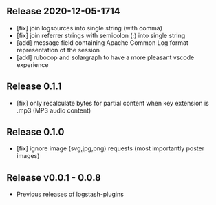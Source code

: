 ## Release 2020-12-05-1714
- [fix] join logsources into single string (with comma)
- [fix] join referrer strings with semicolon (;) into single string
- [add] message field containing Apache Common Log format representation of the session
- [add] rubocop and solargraph to have a more pleasant vscode experience

## Release 0.1.1
- [fix] only recalculate bytes for partial content when key extension is .mp3 (MP3 audio content)

## Release 0.1.0
- [fix] ignore image (svg,jpg,png) requests (most importantly poster images)

## Release v0.0.1 - 0.0.8
- Previous releases of logstash-plugins
